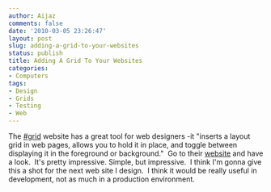 ```yaml
---
author: Aijaz
comments: false
date: '2010-03-05 23:26:47'
layout: post
slug: adding-a-grid-to-your-websites
status: publish
title: Adding A Grid To Your Websites
categories:
- Computers
tags:
- Design
- Grids
- Testing
- Web
---
```


<!-- ai l /wp/20100305-_JAZ1036-Edit.jpg /wp/20100305-_JAZ1036-Edit-189x285.jpg 189 285 190 S. La Salle St. - Downtown Chicago -->

The [#grid](http://hashgrid.com/) website has a great tool for web designers
-it "inserts a layout grid in web pages, allows you to hold it in place, and
toggle between displaying it in the foreground or background."  Go to their
[website](http://hashgrid.com) and have a look.  It's pretty impressive.
Simple, but impressive.  I think I'm gonna give this a shot for the next web
site I design.  I think it would be really useful in development, not as much
in a production environment.

